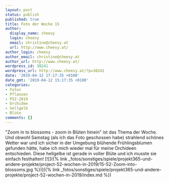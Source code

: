 ```yaml
---
layout: post
status: publish
published: true
title: Foto der Woche 15
author:
  display_name: cheesy
  login: cheesy
  email: christine@cheesy.at
  url: http://www.cheesy.at/
author_login: cheesy
author_email: christine@cheesy.at
author_url: http://www.cheesy.at/
wordpress_id: 38241
wordpress_url: http://www.cheesy.at/?p=38241
date: '2019-04-12 17:17:35 +0100'
date_gmt: '2019-04-12 15:17:35 +0100'
categories:
- Fotos
- Pflanzen
- P52-2019
- Orchidee
- hellgelb
- Blüte
comments: []
---
```

"Zoom in to blossoms - zoom in Blüten hinein" ist das Thema der Woche. Und obwohl Samstag (als ich das Foto geschossen habe) strahlend schönes Wetter war und ich sicher in der Umgebung blühende Frühlingsblumen gefunden hätte, habe ich mich wieder mal für meine Orchideen entschieden. Diese hellgelbe ist gerade in voller Blüte und ich musste sie einfach festhalten!
[![]({% link _fotos/sonstiges/spiele/projekt365-und-andere-projekte/project-52-wochen-in-2019/15-52-Zoom-into-blossoms.jpg %})]({% link _fotos/sonstiges/spiele/projekt365-und-andere-projekte/project-52-wochen-in-2019/index.md %})
